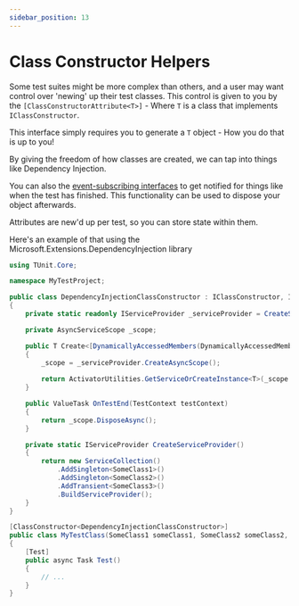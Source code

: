 ```yaml
---
sidebar_position: 13
---
```


# Class Constructor Helpers

Some test suites might be more complex than others, and a user may want control over 'newing' up their test classes.
This control is given to you by the `[ClassConstructorAttribute<T>]` - Where `T` is a class that implements `IClassConstructor`.

This interface simply requires you to generate a `T` object - How you do that is up to you!

By giving the freedom of how classes are created, we can tap into things like Dependency Injection.

You can also the [event-subscribing interfaces](event-subscribing.md) to get notified for things like when the test has finished. This functionality can be used to dispose your object afterwards.

Attributes are new'd up per test, so you can store state within them.

Here's an example of that using the Microsoft.Extensions.DependencyInjection library

```csharp
using TUnit.Core;

namespace MyTestProject;

public class DependencyInjectionClassConstructor : IClassConstructor, ITestEndEvent
{
    private static readonly IServiceProvider _serviceProvider = CreateServiceProvider();

    private AsyncServiceScope _scope;

    public T Create<[DynamicallyAccessedMembers(DynamicallyAccessedMemberTypes.PublicConstructors)] T>()    where T : class
    {
        _scope = _serviceProvider.CreateAsyncScope();
        
        return ActivatorUtilities.GetServiceOrCreateInstance<T>(_scope.ServiceProvider);
    }

    public ValueTask OnTestEnd(TestContext testContext)
    { 
        return _scope.DisposeAsync();
    }

    private static IServiceProvider CreateServiceProvider()
    {
        return new ServiceCollection()
            .AddSingleton<SomeClass1>()
            .AddSingleton<SomeClass2>()
            .AddTransient<SomeClass3>()
            .BuildServiceProvider();
    }
}

[ClassConstructor<DependencyInjectionClassConstructor>]
public class MyTestClass(SomeClass1 someClass1, SomeClass2 someClass2, SomeClass3 someClass3)
{
    [Test]
    public async Task Test()
    {
        // ...
    }
}
```
